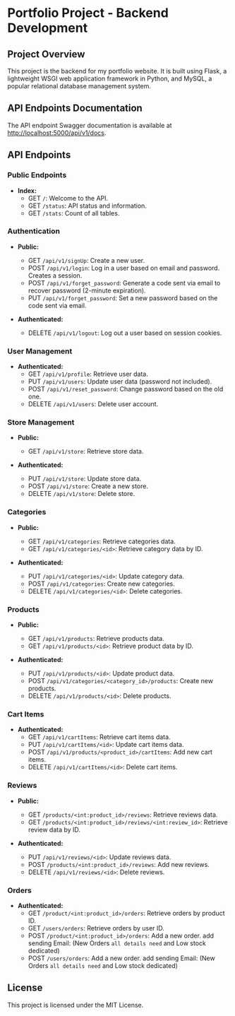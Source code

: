# Portfolio Project - Backend Development

## Project Overview

This project is the backend for my portfolio website. It is built using Flask, a lightweight WSGI web application framework in Python, and MySQL, a popular relational database management system.

## API Endpoints Documentation

The API endpoint Swagger documentation is available at [http://localhost:5000/api/v1/docs](http://localhost:5000/api/v1/docs).

## API Endpoints

### Public Endpoints

- **Index:**
  - GET `/`: Welcome to the API.
  - GET `/status`: API status and information.
  - GET `/stats`: Count of all tables.

### Authentication

- **Public:**

  - GET `/api/v1/signUp`: Create a new user.
  - POST `/api/v1/login`: Log in a user based on email and password. Creates a session.
  - POST `/api/v1/forget_password`: Generate a code sent via email to recover password (2-minute expiration).
  - PUT `/api/v1/forget_password`: Set a new password based on the code sent via email.

- **Authenticated:**
  - DELETE `/api/v1/logout`: Log out a user based on session cookies.

### User Management

- **Authenticated:**
  - GET `/api/v1/profile`: Retrieve user data.
  - PUT `/api/v1/users`: Update user data (password not included).
  - POST `/api/v1/reset_password`: Change password based on the old one.
  - DELETE `/api/v1/users`: Delete user account.

### Store Management

- **Public:**

  - GET `/api/v1/store`: Retrieve store data.

- **Authenticated:**
  - PUT `/api/v1/store`: Update store data.
  - POST `/api/v1/store`: Create a new store.
  - DELETE `/api/v1/store`: Delete store.

### Categories

- **Public:**

  - GET `/api/v1/categories`: Retrieve categories data.
  - GET `/api/v1/categories/<id>`: Retrieve category data by ID.

- **Authenticated:**

  - PUT `/api/v1/categories/<id>`: Update category data.
  - POST `/api/v1/categories`: Create new categories.
  - DELETE `/api/v1/categories/<id>`: Delete categories.

### Products

- **Public:**

  - GET `/api/v1/products`: Retrieve products data.
  - GET `/api/v1/products/<id>`: Retrieve product data by ID.

- **Authenticated:**
  - PUT `/api/v1/products/<id>`: Update product data.
  - POST `/api/v1/categories/<category_id>/products`: Create new products.
  - DELETE `/api/v1/products/<id>`: Delete products.

### Cart Items

- **Authenticated:**
  - GET `/api/v1/cartItems`: Retrieve cart items data.
  - PUT `/api/v1/cartItems/<id>`: Update cart items data.
  - POST `/api/v1/products/<product_id>/cartItems`: Add new cart items.
  - DELETE `/api/v1/cartItems/<id>`: Delete cart items.

### Reviews

- **Public:**

  - GET `/products/<int:product_id>/reviews`: Retrieve reviews data.
  - GET `/products/<int:product_id>/reviews/<int:review_id>`: Retrieve review data by ID.

- **Authenticated:**
  - PUT `/api/v1/reviews/<id>`: Update reviews data.
  - POST `/products/<int:product_id>/reviews`: Add new reviews.
  - DELETE `/api/v1/reviews/<id>`: Delete reviews.

### Orders

- **Authenticated:**
  - GET `/product/<int:product_id>/orders`: Retrieve orders by product ID.
  - GET `/users/orders`: Retrieve orders by user ID.
  - POST `/product/<int:product_id>/orders`: Add a new order. add sending Email: (New Orders `all details need` and Low stock dedicated)
  - POST `/users/orders`: Add a new order. add sending Email: (New Orders `all details need` and Low stock dedicated)

## License

This project is licensed under the MIT License.
